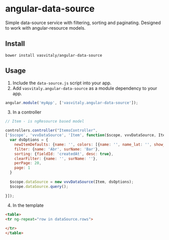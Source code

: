 # angular-data-source
Simple data-source service with filtering, sorting and paginating. Designed to work with angular-resource models.

## Install

```shell
bower install vasvitaly/angular-data-source
```


## Usage
1. Include the `data-source.js` script into your app.
2. Add `vasvitaly.angular-data-source` as a module dependency to your app.

```javascript
angular.module('myApp', ['vasvitaly.angular-data-source']);
```

3. In a controller 

```javascript
// Item - is ngResource based model

controllers.controller("ItemsController", 
['$scope', 'vvvDataSource', 'Item', function($scope, vvvDataSource, Item) {
  var dsOptions = {
    newItemDefaults: {name: '', colors: [{name: '', name_lat: '', show_in_list: 0}]},
    filter: {name: 'Abr', surName: 'Bar'},
    sorting: {fieldId: 'createdAt', desc: true},
    clearFilter: {name: '', surName: ''},
    perPage: 20,
    page: 1
  }
  
  $scope.dataSource = new vvvDataSource(Item, dsOptions);
  $scope.dataSource.query();
     
}]);

```

4. In the template
```html
<table>
<tr ng-repeat="row in dataSource.rows">

</tr>
</table>
```